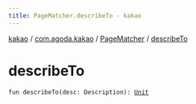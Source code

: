 ```yaml
---
title: PageMatcher.describeTo - kakao
---
```


[kakao](../../index.html) / [com.agoda.kakao](../index.html) / [PageMatcher](index.html) / [describeTo](.)

# describeTo

`fun describeTo(desc: Description): `[`Unit`](https://kotlinlang.org/api/latest/jvm/stdlib/kotlin/-unit/index.html)